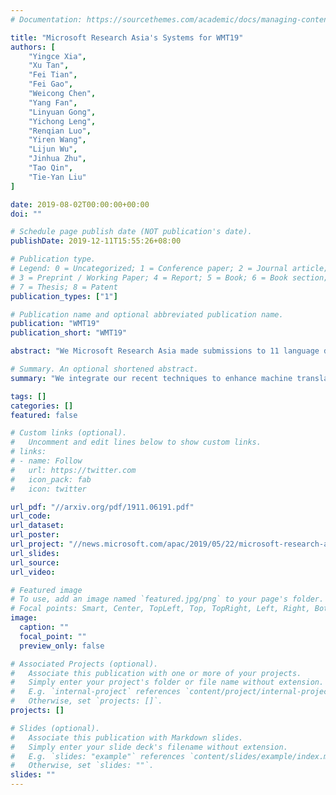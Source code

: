 ```yaml
---
# Documentation: https://sourcethemes.com/academic/docs/managing-content/

title: "Microsoft Research Asia's Systems for WMT19"
authors: [
    "Yingce Xia",
    "Xu Tan",
    "Fei Tian",
    "Fei Gao",
    "Weicong Chen",
    "Yang Fan",
    "Linyuan Gong",
    "Yichong Leng",
    "Renqian Luo",
    "Yiren Wang",
    "Lijun Wu",
    "Jinhua Zhu",
    "Tao Qin",
    "Tie-Yan Liu"
]

date: 2019-08-02T00:00:00+00:00
doi: ""

# Schedule page publish date (NOT publication's date).
publishDate: 2019-12-11T15:55:26+08:00

# Publication type.
# Legend: 0 = Uncategorized; 1 = Conference paper; 2 = Journal article;
# 3 = Preprint / Working Paper; 4 = Report; 5 = Book; 6 = Book section;
# 7 = Thesis; 8 = Patent
publication_types: ["1"]

# Publication name and optional abbreviated publication name.
publication: "WMT19"
publication_short: "WMT19"

abstract: "We Microsoft Research Asia made submissions to 11 language directions in the WMT19 news translation tasks. We won the first place for 8 of the 11 directions and the second place for the other three. Our basic systems are built on Transformer, back translation and knowledge distillation. We integrate several of our rececent techniques to enhance the baseline systems: multi-agent dual learning (MADL), masked sequence-to-sequence pre-training (MASS), neural architecture optimization (NAO), and soft contextual data augmentation (SCA)."

# Summary. An optional shortened abstract.
summary: "We integrate our recent techniques to enhance machine translation systems and won the 1st place for 8 directions and 2nd place for 3."

tags: []
categories: []
featured: false

# Custom links (optional).
#   Uncomment and edit lines below to show custom links.
# links:
# - name: Follow
#   url: https://twitter.com
#   icon_pack: fab
#   icon: twitter

url_pdf: "//arxiv.org/pdf/1911.06191.pdf"
url_code:
url_dataset:
url_poster:
url_project: "//news.microsoft.com/apac/2019/05/22/microsoft-research-asia-msra-leads-in-2019-wmt-international-machine-translation-competition/"
url_slides:
url_source:
url_video:

# Featured image
# To use, add an image named `featured.jpg/png` to your page's folder. 
# Focal points: Smart, Center, TopLeft, Top, TopRight, Left, Right, BottomLeft, Bottom, BottomRight.
image:
  caption: ""
  focal_point: ""
  preview_only: false

# Associated Projects (optional).
#   Associate this publication with one or more of your projects.
#   Simply enter your project's folder or file name without extension.
#   E.g. `internal-project` references `content/project/internal-project/index.md`.
#   Otherwise, set `projects: []`.
projects: []

# Slides (optional).
#   Associate this publication with Markdown slides.
#   Simply enter your slide deck's filename without extension.
#   E.g. `slides: "example"` references `content/slides/example/index.md`.
#   Otherwise, set `slides: ""`.
slides: ""
---
```

